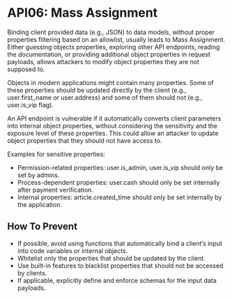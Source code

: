 # API06: Mass Assignment

Binding client provided data (e.g., JSON) to data models, without proper properties filtering based on an allowlist, usually leads to Mass Assignment. Either guessing objects properties, exploring other API endpoints, reading the documentation, or providing additional object properties in request payloads, allows attackers to modify object properties they are not supposed to.

Objects in modern applications might contain many properties. Some of these properties should be updated directly by the client (e.g., user.first_name or user.address) and some of them should not (e.g., user.is_vip flag).

An API endpoint is vulnerable if it automatically converts client parameters into internal object properties, without considering the sensitivity and the exposure level of these properties. This could allow an attacker to update object properties that they should not have access to.

Examples for sensitive properties:

* Permission-related properties: user.is_admin, user.is_vip should only be set by admins.
* Process-dependent properties: user.cash should only be set internally after payment verification.
* Internal properties: article.created_time should only be set internally by the application.

## How To Prevent

* If possible, avoid using functions that automatically bind a client’s input into code variables or internal objects.
* Whitelist only the properties that should be updated by the client.
* Use built-in features to blacklist properties that should not be accessed by clients.
* If applicable, explicitly define and enforce schemas for the input data payloads.
